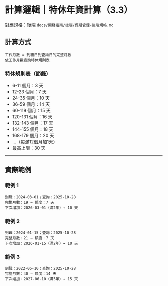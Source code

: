 # 計算邏輯｜特休年資計算（3.3）

對應規格：後端 `docs/開發指南/後端/假期管理-後端規格.md`

## 計算方式
```
工作月數 = 到職日到查詢日的完整月數
依工作月數查詢特休規則表
```

### 特休規則表（節錄）
- 6-11 個月：3 天
- 12-23 個月：7 天
- 24-35 個月：10 天
- 36-59 個月：14 天
- 60-119 個月：15 天
- 120-131 個月：16 天
- 132-143 個月：17 天
- 144-155 個月：18 天
- 168-179 個月：20 天
- ...（每滿12個月加1天）
- 最高上限：30 天

---

## 實際範例

### 範例 1
```
到職：2024-03-01；查詢：2025-10-28
完整月數：19 → 額度：7 天
下次增加：2026-03-01（滿2年）→ 10 天
```

### 範例 2
```
到職：2024-01-15；查詢：2025-10-28
完整月數：21 → 額度：7 天
下次增加：2026-01-15（滿2年）→ 10 天
```

### 範例 3
```
到職：2022-06-10；查詢：2025-10-28
完整月數：40 → 額度：14 天
下次增加：2027-06-10（滿5年）→ 15 天
```

